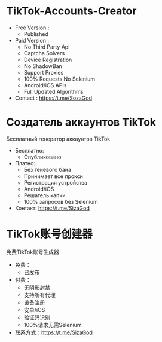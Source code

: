 # TikTok-Accounts-Creator
- Free Version :
  - Published
- Paid Version :
  - No Third Party Api
  - Captcha Solvers 
  - Device Registration
  - No ShadowBan
  - Support Proxies
  - 100% Requests No Selenium
  - Android/iOS APIs
  - Full Updated Algorithms 
- Contact : https://t.me/SozaGod
# Создатель аккаунтов TikTok
Бесплатный генератор аккаунтов TikTok
- Бесплатно:
  - Опубликовано
- Платно:
  - Без теневого бана
  - Принимает все прокси
  - Регистрация устройства
  - Android/iOS
  - Решатель капчи
  - 100% запросов без Selenium
- Контакт: https://t.me/SizaGod
# TikTok账号创建器
免费TikTok账号生成器
- 免费：
  - 已发布
- 付费：
  - 无阴影封禁
  - 支持所有代理
  - 设备注册
  - 安卓/iOS
  - 验证码识别
  - 100%请求无需Selenium
- 联系方式：https://t.me/SizaGod

